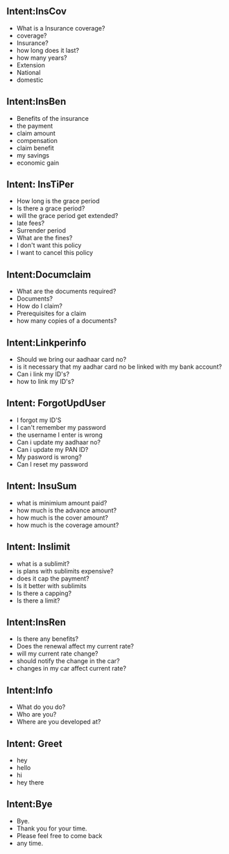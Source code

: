 ##  Intent:InsCov
- What is a Insurance coverage?
- coverage?
- Insurance?
- how long does it last?
- how many years?
- Extension
- National
- domestic
##  Intent:InsBen
- Benefits of the insurance
- the payment
- claim amount
- compensation
- claim benefit
- my savings
- economic gain

##  Intent: InsTiPer
- How long is the grace period
- Is there a grace period?
- will the grace period get extended?
- late fees?
- Surrender period
- What are the fines?
- I don't want this policy
- I want to cancel this policy
##  Intent:Documclaim
- What are the documents required?
- Documents?
- How do I claim?
- Prerequisites for a claim
- how many copies of a documents?
##  Intent:Linkperinfo
- Should we bring our aadhaar card no?
- is it necessary that my aadhar card no be linked with my bank account?
- Can i link my ID's?
- how to link my ID's?


## Intent: ForgotUpdUser
- I forgot my ID'S
- I can't remember my password
- the username I enter is wrong
- Can i update my aadhaar no?
- Can i update my PAN ID?
- My pasword is wrong?
- Can I reset my password

## Intent: InsuSum 
- what is minimium amount paid?
- how much is the advance amount?
- how much is the cover amount?
- how much is the coverage amount?

## Intent: Inslimit
- what is a sublimit?
- is plans with sublimits expensive?
- does it cap the payment?
- Is it better with sublimits
- Is there a capping?
- Is there a limit?

## Intent:InsRen
- Is there any benefits?
- Does the renewal affect my current rate?
- will my current rate change?
- should notify the change in the car?
- changes in my car affect current rate?
## Intent:Info
- What do you do?
- Who are you?
- Where are you developed at?
## Intent: Greet
  - hey
  - hello
  - hi
  - hey there
## Intent:Bye
 -    Bye. 
 - Thank you for your time. 
 - Please feel free to come back 
 - any time.